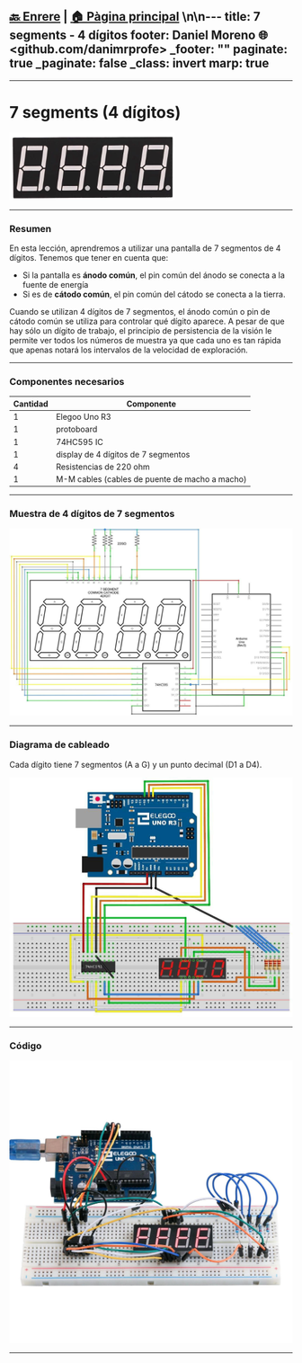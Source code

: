 [🔙 Enrere](../) | [🏠 Pàgina principal](http://danimrprofe.github.io/apuntes/) \n\n---
title: 7 segments - 4 dígitos
footer: Daniel Moreno 🌐 <github.com/danimrprofe>
_footer: ""
paginate: true
_paginate: false
_class: invert
marp: true
---

---

# 7 segments (4 dígitos)

![imagen](img/2022-12-12-18-28-22.png)

---

### Resumen

En esta lección, aprendremos a utilizar una pantalla de 7 segmentos de 4 dígitos. Tenemos que tener en cuenta que:

- Si la pantalla es **ánodo común**, el pin común del ánodo se conecta a la fuente de energía
- Si es de **cátodo común**, el pin común del cátodo se conecta a la tierra.

Cuando se utilizan 4 dígitos de 7 segmentos, el ánodo común o pin de cátodo común se utiliza para controlar qué dígito aparece. A pesar de que hay sólo un dígito de trabajo, el principio de persistencia de la visión le permite ver todos los números de muestra ya que cada uno es tan rápida que apenas notará los intervalos de la velocidad de exploración.

---

### Componentes necesarios

| Cantidad | Componente                                     |
| -------- | ---------------------------------------------- |
| 1        | Elegoo Uno R3                                  |
| 1        | protoboard                                     |
| 1        | 74HC595 IC                                     |
| 1        | display de 4 dígitos de 7 segmentos            |
| 4        | Resistencias de 220 ohm                        |
| 1        | M-M cables (cables de puente de macho a macho) |

---

### Muestra de 4 dígitos de 7 segmentos

![imagen](media/image136.jpeg)

---

### Diagrama de cableado

Cada dígito tiene 7 segmentos (A a G) y un punto decimal (D1 a D4).

![imagen](media/image137.jpeg)

---

### Código

![imagen](media/image138.jpeg)

---
